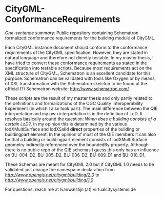 # CityGML-ConformanceRequirements

*One-sentence summary:*
Public repository containing Schematron formalized conformance requirements for the building module of CityGML. 



Each CityGML instance document should conform to the conformance requirements of the CityGML specification. However, they are stated in natural language and therefore not directly testable. In my master thesis, I have tried to convert these conformance requirements as stated in the specification into testable scripts. Because most requirements act on the XML structure of CityGML, Schematron is an excellent candidate for this purpose. Schematron can be validated with tools like Oxygen or by means of XSL transformation with the Schematron skeleton to be found at the official (?) Schematron website: http://www.schematron.com/

These scripts are the result of my master thesis and only partly related to the definitions and formalizations of the OGC Quality Interoperability Experiment (in which I also took part). The main difference between the QIE interpretation and my own interpretation is in the definition of LoD. It resolves basically around the question: *When does a building consists of a certain LoD?*. In my opinion this is determined by the various lodXMultiSurface and lodXSolid **direct** properties of the building or buildingpart element. In the opinion of most of the QIE members it can also be that a building or buildingpart element consists of lodXMultiSurface geometry indirectly referenced over the boundedBy property. Although there is no public repo of the QIE schemas I guess this only has an influence on BU-004_D2, BU-005_D2, BU-006-D2, BU-009_D1 and BU-010_D1.

These Schemas are meant for CityGML 2.0 but if CityGML 1.0 needs to be validated just change the namespace declaration from *http://www.opengis.net/citygml/building/2.0* to *http://www.opengis.net/citygml/building/1.0*

For questions, reach me at lvanwalstijn (at) virtualcitysystems.de